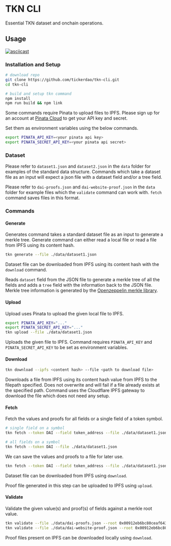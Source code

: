 # TKN CLI

Essential TKN dataset and onchain operations.

## Usage

[![asciicast](https://asciinema.org/a/BFWkrVuMOfq8QC1UCMiN5uTQZ.svg)](https://asciinema.org/a/BFWkrVuMOfq8QC1UCMiN5uTQZ)

### Installation and Setup

```bash
# download repo
git clone https://github.com/tickerdao/tkn-cli.git
cd tkn-cli

# build and setup tkn command
npm install
npm run build && npm link
```

Some commands require Pinata to upload files to IPFS. Please sign up for an account at [Pinata Cloud](https://pinata.cloud/) to get your API key and secret.

Set them as environment variables using the below commands.

```bash
export PINATA_API_KEY=<your pinata api key>
export PINATA_SECRET_API_KEY=<your pinata api secret>
```

### Dataset

Please refer to `dataset1.json` and `dataset2.json` in the `data` folder for examples of the standard data structure. Commands which take a dataset file as an input will expect a json file with a dataset field and/or a tree field.

Please refer to `dai-proofs.json` and `dai-website-proof.json` in the `data` folder for example files which the `validate` command can work with. `fetch` command saves files in this format.

### Commands

#### Generate

Generates command takes a standard dataset file as an input to generate a merkle tree.
Generate command can either read a local file or read a file from IPFS using its content hash.

```bash
tkn generate --file ./data/dataset1.json
```

Dataset file can be downloaded from IPFS using its content hash with the `download` command.

Reads `dataset` field from the JSON file to generate a merkle tree of all the fields and adds a `tree` field with the information back to the JSON file. Merkle tree information is generated by the [Openzeppelin merkle library](https://github.com/OpenZeppelin/merkle-tree).

#### Upload

Upload uses Pinata to upload the given local file to IPFS.

```bash
export PINATA_API_KEY="..."
export PINATA_SECRET_API_KEY="..."
tkn upload --file ./data/dataset1.json
```

Uploads the given file to IPFS. Command requires `PINATA_API_KEY` and `PINATA_SECRET_API_KEY` to be set as environment variables.

#### Download

```bash
tkn download --ipfs <content hash> --file <path to download file>
```

Downloads a file from IPFS using its content hash value from IPFS to the filepath specified. Does not overwrite and will fail if a file already exists at the specified path. Command uses the Cloudflare IPFS gateway to download the file which does not need any setup.

#### Fetch

Fetch the values and proofs for all fields or a single field of a token symbol.

```bash
# single field on a symbol
tkn fetch --token DAI --field token_address --file ./data/dataset1.json

# all fields on a symbol
tkn fetch --token DAI --file ./data/dataset1.json
```

We can save the values and proofs to a file for later use.

```bash
tkn fetch --token DAI --field token_address --file ./data/dataset1.json --save ./data/proofs/dai-proof1.json
```

Dataset file can be downloaded from IPFS using `download`.

Proof file generated in this step can be uploaded to IPFS using `upload`.

#### Validate

Validate the given value(s) and proof(s) of fields against a merkle root value.

```bash
tkn validate --file ./data/dai-proofs.json --root 0x00912eb6bc80ceaf643e95ff1558f5dd6d93eeabf0913f5e65d181970ad57bf5
tkn validate --file ./data/dai-website-proof.json --root 0x00912eb6bc80ceaf643e95ff1558f5dd6d93eeabf0913f5e65d181970ad57bf5
```

Proof files present on IPFS can be downloaded locally using `download`.
